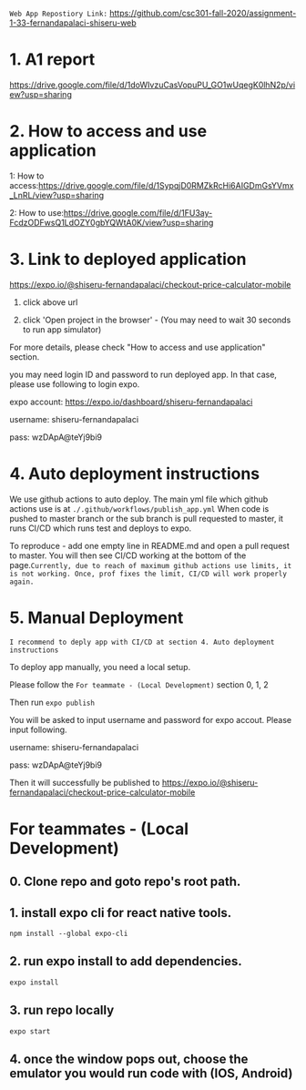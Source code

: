 `Web App Repostiory Link:` https://github.com/csc301-fall-2020/assignment-1-33-fernandapalaci-shiseru-web

# 1. A1 report
https://drive.google.com/file/d/1doWIvzuCasVopuPU_GO1wUqegK0lhN2p/view?usp=sharing

# 2. How to access and use application
1: How to access:https://drive.google.com/file/d/1SypqjD0RMZkRcHi6AIGDmGsYVmx_LnRL/view?usp=sharing

2: How to use:https://drive.google.com/file/d/1FU3ay-FcdzODFwsQ1LdOZY0gbYQWtA0K/view?usp=sharing

# 3. Link to deployed application
https://expo.io/@shiseru-fernandapalaci/checkout-price-calculator-mobile

1. click above url

2. click 'Open project in the browser' - (You may need to wait 30 seconds to run app simulator)

For more details, please check "How to access and use application" section.

you may need login ID and password to run deployed app. In that case, please use following to login expo.  

expo account: https://expo.io/dashboard/shiseru-fernandapalaci

username: shiseru-fernandapalaci

pass: wzDApA@teYj9bi9

# 4. Auto deployment instructions
We use github actions to auto deploy.
The main yml file which github actions use is at `./.github/workflows/publish_app.yml`
When code is pushed to master branch or the sub branch is pull requested to master, it runs CI/CD which runs test and deploys to expo.

To reproduce - add one empty line in README.md and open a pull request to master. You will then see CI/CD working at the bottom of the page.`Currently, due to reach of maximum github actions use limits, it is not working. Once, prof fixes the limit, CI/CD will work properly again.`

# 5. Manual Deployment
`I recommend to deply app with CI/CD at section 4. Auto deployment instructions`

To deploy app manually, you need a local setup. 

Please follow the `For teammate - (Local Development)` section 0, 1, 2 

Then run `expo publish`

You will be asked to input username and password for expo accout. Please input following.

username: shiseru-fernandapalaci

pass: wzDApA@teYj9bi9

Then it will successfully be published to https://expo.io/@shiseru-fernandapalaci/checkout-price-calculator-mobile


# For teammates - (Local Development)
## 0. Clone repo and goto repo's root path.

## 1. install expo cli for react native tools.
`npm install --global expo-cli`

## 2.  run expo install to add dependencies.
`expo install`

## 3. run repo locally
`expo start`

## 4. once the window pops out, choose the emulator you would run code with (IOS, Android)
